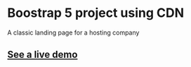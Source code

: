 # Boostrap 5 project using CDN

A classic landing page for a hosting company

## [See a live demo](https://sebastienlcmt.github.io/Boostrap5-CDN/)
